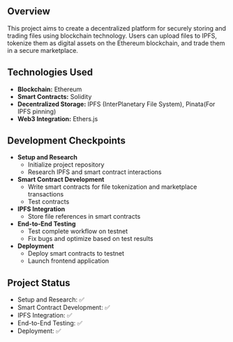 ## Overview

This project aims to create a decentralized platform for securely storing and trading files using blockchain technology. Users can upload files to IPFS, tokenize them as digital assets on the Ethereum blockchain, and trade them in a secure marketplace.

## Technologies Used

- **Blockchain:** Ethereum
- **Smart Contracts:** Solidity
- **Decentralized Storage:** IPFS (InterPlanetary File System), Pinata(For IPFS pinning)
- **Web3 Integration:** Ethers.js

## Development Checkpoints

- **Setup and Research**
  - Initialize project repository
  - Research IPFS and smart contract interactions
- **Smart Contract Development**
  - Write smart contracts for file tokenization and marketplace transactions
  - Test contracts
- **IPFS Integration**
  - Store file references in smart contracts
- **End-to-End Testing**
  - Test complete workflow on testnet
  - Fix bugs and optimize based on test results
- **Deployment**
  - Deploy smart contracts to testnet
  - Launch frontend application

## Project Status

- Setup and Research: ✅
- Smart Contract Development: ✅
- IPFS Integration: ✅
- End-to-End Testing: ✅
- Deployment: ✅
